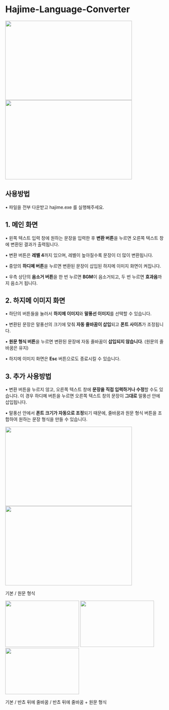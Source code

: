 ﻿# Hajime-Language-Converter

<img src="https://github.com/user-attachments/assets/596a35b8-fcae-47c5-86b7-990230fba5b6" width="400" height="250"/>    
<img src="https://github.com/user-attachments/assets/9cce7193-a3f9-4e5e-b0cc-d99258a0a60c" width="400" height="250"/>

## 사용방법
• 파일을 전부 다운받고 hajime.exe 를 실행해주세요.

## 1. 메인 화면
• 왼쪽 텍스트 입력 창에 원하는 문장을 입력한 후 **변환 버튼**을 누르면 오른쪽 텍스트 창에 변환된 결과가 출력됩니다.

• 변환 버튼은 **레벨 4**까지 있으며, 레벨이 높아질수록 문장이 더 많이 변환됩니다.

• 중앙의 **하디몌 버튼**을 누르면 변환된 문장이 삽입된 하지메 이미지 화면이 켜집니다.

• 우측 상단의 **음소거 버튼**을 한 번 누르면 **BGM**이 음소거되고, 두 번 누르면 **효과음**까지 음소거 됩니다.


## 2. 하지메 이미지 화면
• 하단의 버튼들을 눌러서 **하지메 이미지**와 **말풍선 이미지**를 선택할 수 있습니다.

• 변환된 문장은 말풍선의 크기에 맞춰 **자동 줄바꿈이 삽입**되고 **폰트 사이즈**가 조정됩니다.

• **원문 형식 버튼**을 누르면 변환된 문장에 자동 줄바꿈이 **삽입되지 않습니다**. (원문의 줄바꿈은 유지)

• 하지메 이미지 화면은 **Esc** 버튼으로도 종료시킬 수 있습니다.


## 3. 추가 사용방법
• 변환 버튼을 누르지 않고, 오른쪽 텍스트 창에 **문장을 직접 입력하거나 수정**할 수도 있습니다. 이 경우 하디몌 버튼을 누르면 오른쪽 텍스트 창의 문장이 **그대로** 말풍선 안에 삽입됩니다.

• 말풍선 안에서 **폰트 크기가 자동으로 조정**되기 때문에, 줄바꿈과 원문 형식 버튼을 조합하여 원하는 문장 형식을 만들 수 있습니다.

<img src="https://github.com/user-attachments/assets/52f0acfe-7ab0-49f2-bfdd-35981c2e32ee" width="400" height="250"/>  
<img src="https://github.com/user-attachments/assets/21252719-dab3-4bb3-829a-207c73c25ede" width="400" height="250"/>

기본 / 원문 형식

<img src="https://github.com/user-attachments/assets/c37bd524-78b5-4d49-95d9-6db028ff4f45" width="233" height="146"/>
<img src="https://github.com/user-attachments/assets/ef815153-1ab0-4fc1-a94c-0ccd88936cfd" width="233" height="146"/>
<img src="https://github.com/user-attachments/assets/8b1f02b5-6ec2-4068-bbd2-fba8b0ad993e" width="233" height="146"/>

기본 / 반쵸 뒤에 줄바꿈 / 반쵸 뒤에 줄바꿈 + 원문 형식
